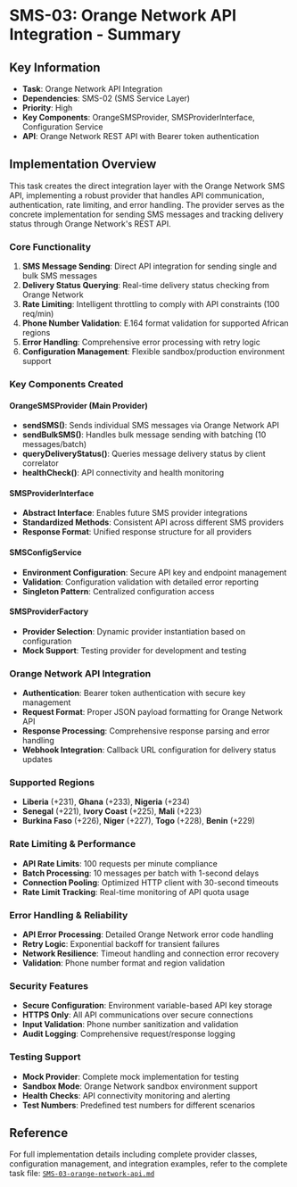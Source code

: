 # SMS-03: Orange Network API Integration - Summary

## Key Information
- **Task**: Orange Network API Integration
- **Dependencies**: SMS-02 (SMS Service Layer)
- **Priority**: High
- **Key Components**: OrangeSMSProvider, SMSProviderInterface, Configuration Service
- **API**: Orange Network REST API with Bearer token authentication

## Implementation Overview
This task creates the direct integration layer with the Orange Network SMS API, implementing a robust provider that handles API communication, authentication, rate limiting, and error handling. The provider serves as the concrete implementation for sending SMS messages and tracking delivery status through Orange Network's REST API.

### Core Functionality
1. **SMS Message Sending**: Direct API integration for sending single and bulk SMS messages
2. **Delivery Status Querying**: Real-time delivery status checking from Orange Network
3. **Rate Limiting**: Intelligent throttling to comply with API constraints (100 req/min)
4. **Phone Number Validation**: E.164 format validation for supported African regions
5. **Error Handling**: Comprehensive error processing with retry logic
6. **Configuration Management**: Flexible sandbox/production environment support

### Key Components Created

#### OrangeSMSProvider (Main Provider)
- **sendSMS()**: Sends individual SMS messages via Orange Network API
- **sendBulkSMS()**: Handles bulk message sending with batching (10 messages/batch)
- **queryDeliveryStatus()**: Queries message delivery status by client correlator
- **healthCheck()**: API connectivity and health monitoring

#### SMSProviderInterface
- **Abstract Interface**: Enables future SMS provider integrations
- **Standardized Methods**: Consistent API across different SMS providers
- **Response Format**: Unified response structure for all providers

#### SMSConfigService
- **Environment Configuration**: Secure API key and endpoint management
- **Validation**: Configuration validation with detailed error reporting
- **Singleton Pattern**: Centralized configuration access

#### SMSProviderFactory
- **Provider Selection**: Dynamic provider instantiation based on configuration
- **Mock Support**: Testing provider for development and testing

### Orange Network API Integration
- **Authentication**: Bearer token authentication with secure key management
- **Request Format**: Proper JSON payload formatting for Orange Network API
- **Response Processing**: Comprehensive response parsing and error handling
- **Webhook Integration**: Callback URL configuration for delivery status updates

### Supported Regions
- **Liberia** (+231), **Ghana** (+233), **Nigeria** (+234)
- **Senegal** (+221), **Ivory Coast** (+225), **Mali** (+223)
- **Burkina Faso** (+226), **Niger** (+227), **Togo** (+228), **Benin** (+229)

### Rate Limiting & Performance
- **API Rate Limits**: 100 requests per minute compliance
- **Batch Processing**: 10 messages per batch with 1-second delays
- **Connection Pooling**: Optimized HTTP client with 30-second timeouts
- **Rate Limit Tracking**: Real-time monitoring of API quota usage

### Error Handling & Reliability
- **API Error Processing**: Detailed Orange Network error code handling
- **Retry Logic**: Exponential backoff for transient failures
- **Network Resilience**: Timeout handling and connection error recovery
- **Validation**: Phone number format and region validation

### Security Features
- **Secure Configuration**: Environment variable-based API key storage
- **HTTPS Only**: All API communications over secure connections
- **Input Validation**: Phone number sanitization and validation
- **Audit Logging**: Comprehensive request/response logging

### Testing Support
- **Mock Provider**: Complete mock implementation for testing
- **Sandbox Mode**: Orange Network sandbox environment support
- **Health Checks**: API connectivity monitoring and alerting
- **Test Numbers**: Predefined test numbers for different scenarios

## Reference
For full implementation details including complete provider classes, configuration management, and integration examples, refer to the complete task file: [`SMS-03-orange-network-api.md`](SMS-03-orange-network-api.md)